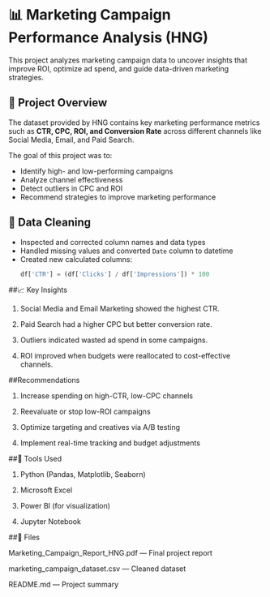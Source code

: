 # 📊 Marketing Campaign Performance Analysis (HNG)

This project analyzes marketing campaign data to uncover insights that improve ROI, optimize ad spend, and guide data-driven marketing strategies.


## 🧠 Project Overview
The dataset provided by HNG contains key marketing performance metrics such as **CTR, CPC, ROI, and Conversion Rate** across different channels like Social Media, Email, and Paid Search.

The goal of this project was to:
- Identify high- and low-performing campaigns
- Analyze channel effectiveness
- Detect outliers in CPC and ROI
- Recommend strategies to improve marketing performance


## 🧹 Data Cleaning
- Inspected and corrected column names and data types  
- Handled missing values and converted `Date` column to datetime  
- Created new calculated columns:
  ```python
  df['CTR'] = (df['Clicks'] / df['Impressions']) * 100

##📈 Key Insights

1. Social Media and Email Marketing showed the highest CTR.

2. Paid Search had a higher CPC but better conversion rate.

3. Outliers indicated wasted ad spend in some campaigns.

4. ROI improved when budgets were reallocated to cost-effective channels.


##Recommendations

1. Increase spending on high-CTR, low-CPC channels

2. Reevaluate or stop low-ROI campaigns

3. Optimize targeting and creatives via A/B testing

4. Implement real-time tracking and budget adjustments
   
   

##🧰 Tools Used

1. Python (Pandas, Matplotlib, Seaborn)

2. Microsoft Excel

3. Power BI (for visualization)

4. Jupyter Notebook
   

##📎 Files

Marketing_Campaign_Report_HNG.pdf — Final project report

marketing_campaign_dataset.csv — Cleaned dataset

README.md — Project summary
